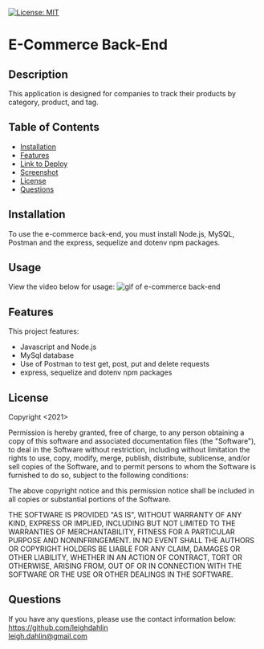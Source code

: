 [![License: MIT](https://img.shields.io/badge/License-MIT-yellow.svg)](https://opensource.org/licenses/MIT)

# E-Commerce Back-End

## Description
This application is designed for companies to track their products by category, product, and tag.   

## Table of Contents

 - [Installation](#installation)
 - [Features](#features)
 - [Link to Deploy](#link-to-deploy)
 - [Screenshot](#screenshot)
 - [License](#license)
 - [Questions](#questions)
 
## Installation
To use the e-commerce back-end, you must install Node.js, MySQL, Postman and the express, sequelize and dotenv npm packages. 

## Usage
View the video below for usage:
![gif of e-commerce back-end](./gif/e-commerce-backend.gif)

## Features

This project features:

 - Javascript and Node.js
 - MySql database
 - Use of Postman to test get, post, put and delete requests
 - express, sequelize and dotenv npm packages

## License
Copyright <2021> <COPYRIGHT Leigh C Dahlin>

Permission is hereby granted, free of charge, to any person obtaining a copy of this software and associated documentation files (the "Software"), to deal in the Software without restriction, including without limitation the rights to use, copy, modify, merge, publish, distribute, sublicense, and/or sell copies of the Software, and to permit persons to whom the Software is furnished to do so, subject to the following conditions:

The above copyright notice and this permission notice shall be included in all copies or substantial portions of the Software.

THE SOFTWARE IS PROVIDED "AS IS", WITHOUT WARRANTY OF ANY KIND, EXPRESS OR IMPLIED, INCLUDING BUT NOT LIMITED TO THE WARRANTIES OF MERCHANTABILITY, FITNESS FOR A PARTICULAR PURPOSE AND NONINFRINGEMENT. IN NO EVENT SHALL THE AUTHORS OR COPYRIGHT HOLDERS BE LIABLE FOR ANY CLAIM, DAMAGES OR OTHER LIABILITY, WHETHER IN AN ACTION OF CONTRACT, TORT OR OTHERWISE, ARISING FROM, OUT OF OR IN CONNECTION WITH THE SOFTWARE OR THE USE OR OTHER DEALINGS IN THE SOFTWARE.

## Questions
If you have any questions, please use the contact information below:
https://github.com/leighdahlin  
leigh.dahlin@gmail.com